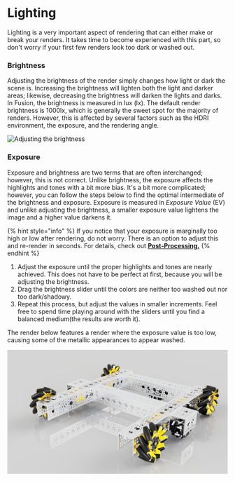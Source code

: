 # Lighting

Lighting is a very important aspect of rendering that can either make or break your renders. It takes time to become experienced with this part, so don't worry if your first few renders look too dark or washed out.

### Brightness

Adjusting the brightness of the render simply changes how light or dark the scene is. Increasing the brightness will lighten both the light and darker areas; likewise, decreasing the brightness will darken the lights and darks. In Fusion, the brightness is measured in lux \(lx\). The default render brightness is 1000lx, which is generally the sweet spot for the majority of renders. However, this is affected by several factors such as the HDRI environment, the exposure, and the rendering angle. 

![Adjusting the brightness](../.gitbook/assets/893f7bca5323c4f693fcf3fa82b3cf0a.gif)

### Exposure

Exposure and brightness are two terms that are often interchanged; however, this is not correct. Unlike brightness, the exposure affects the highlights and tones with a bit more bias. It's a bit more complicated; however, you can follow the steps below to find the optimal intermediate of the brightness and exposure. Exposure is measured in _Exposure Value_ \(EV\) and unlike adjusting the brightness, a smaller exposure value lightens the image and a higher value darkens it.

{% hint style="info" %}
If you notice that your exposure is marginally too high or low after rendering, do not worry. There is an option to adjust this and re-render in seconds. For details, check out [**Post-Processing.**](../rendering-and-exporting/post-processing.md)
{% endhint %}

1. Adjust the exposure until the proper highlights and tones are nearly achieved. This does not have to be perfect at first, because you will be adjusting the brightness.
2. Drag the brightness slider until the colors are neither too washed out nor too dark/shadowy. 
3. Repeat this process, but adjust the values in smaller increments. Feel free to spend time playing around with the sliders until you find a balanced medium\(the results are worth it\).

The render below features a render where the exposure value is too low, causing some of the metallic appearances to appear washed.

![Example of a render with poor exposure](../.gitbook/assets/example_gobilda_strafer_integration_2021-apr-08_05-20-30am-000_customizedview30327061668_png.png)



